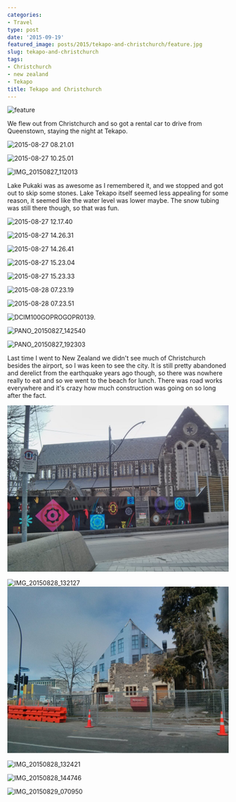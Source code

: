 ```yaml
---
categories:
- Travel
type: post
date: '2015-09-19'
featured_image: posts/2015/tekapo-and-christchurch/feature.jpg
slug: tekapo-and-christchurch
tags:
- Christchurch
- new zealand
- Tekapo
title: Tekapo and Christchurch
---
```


![feature](feature.jpg)

We flew out from Christchurch and so got a rental car to drive from Queenstown, staying the night at Tekapo.

![2015-08-27 08.21.01](2015-08-27-08-21-01.jpg " Bungee outside Queenstown")

![2015-08-27 10.25.01](2015-08-27-10-25-01.jpg " Lindis Pass")

![IMG_20150827_112013](img_20150827_112013.jpg " Old Cromwell Town Historic Reserve")

Lake Pukaki was as awesome as I remembered it, and we stopped and got out to skip some stones. Lake Tekapo itself seemed less appealing for some reason, it seemed like the water level was lower maybe. The snow tubing was still there though, so that was fun.

![2015-08-27 12.17.40](2015-08-27-12-17-40.jpg)

![2015-08-27 14.26.31](2015-08-27-14-26-31.jpg " Snow tubing")

![2015-08-27 14.26.41](2015-08-27-14-26-41.jpg " Snow tubing")

![2015-08-27 15.23.04](2015-08-27-15-23-04.jpg)

![2015-08-27 15.23.33](2015-08-27-15-23-33.jpg)

![2015-08-28 07.23.19](2015-08-28-07-23-19.jpg " Church of the Good Shepherd")

![2015-08-28 07.23.51](2015-08-28-07-23-51.jpg " Church of the Good Shepherd")

![DCIM100GOPROGOPR0139.](gopr0139.jpg)

![PANO_20150827_142540](pano_20150827_142540.jpg)

![PANO_20150827_192303](pano_20150827_192303.jpg " Jade Palace Chinese Restaurant")

Last time I went to New Zealand we didn't see much of Christchurch besides the airport, so I was keen to see the city. It is still pretty abandoned and derelict from the earthquake years ago though, so there was nowhere really to eat and so we went to the beach for lunch. There was road works everywhere and it's crazy how much construction was going on so long after the fact.

![IMG_20150828_132123](img_20150828_132123.jpg " Boarded up Cathedral")

![IMG_20150828_132127](img_20150828_132127.jpg)![IMG_20150828_132414](img_20150828_132414.jpg)

![IMG_20150828_132421](img_20150828_132421.jpg)

![IMG_20150828_144746](img_20150828_144746.jpg " Beach at Christchurch")

![IMG_20150829_070950](img_20150829_070950.jpg " Flight home")